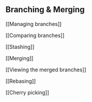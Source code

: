 ## Branching & Merging 

[[Managing branches]] 

[[Comparing branches]] 

[[Stashing]] 

[[Merging]] 

[[Viewing the merged branches]] 

[[Rebasing]] 

[[Cherry picking]]